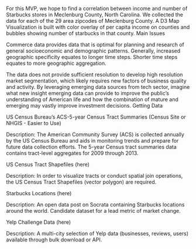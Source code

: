 

For this MVP, we hope to find a correlation between income and number of Starbucks stores in Meclenburg County, North Carolina. We collected the data for each of the 29 area zipcodes of Meclenburg County. A D3 Map Visualization is built with color overlay of per capita income on counties and bubbles showing number of starbucks in that county.
Main Issues

Commerce data provides data that is optimal for planning and research of general socioeconomic and demographic patterns. Generally, increased geographic specificity equates to longer time steps. Shorter time steps equates to more geographic aggregation.

The data does not provide sufficient resolution to develop high resolution market segmentation, which likely requires new factors of business quality and activity. By leveraging emerging data sources from tech sector, imagine what new insight emerging data can provide to improve the public’s understanding of American life and how the combination of mature and emerging may vastly improve investment decisions.
Getting Data

US Census Bureau’s ACS-5-year Census Tract Summaries (Census Site or NHGIS - Easier to Use)

Description: The American Community Survey (ACS) is collected annually by the US Census Bureau and aids in monitoring trends and prepare for future data collection efforts. The 5-year Census tract summaries data contains tract-level aggregates for 2009 through 2013.

US Census Tract Shapefiles (here)

Description: In order to visualize tracts or conduct spatial join operations, the US Census Tract Shapefiles (vector polygon) are required.

Starbucks Locations (here)

Description: An open data post on Socrata containing Starbucks locations around the world. Candidate dataset for a lead metric of market change.

Yelp Challenge Data (here)

Description: A multi-city selection of Yelp data (businesses, reviews, users) available through bulk download or API.
